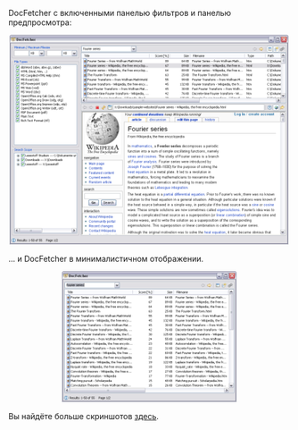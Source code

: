 DocFetcher с включенными панелью фильтров и панелью предпросмотра:

<div style="text-align: center;">
	<img style="width: 500px; height: 375px;" alt="" src="../all/xp_all.png">
</div>

... и DocFetcher в минималистичном отображении.

<div style="text-align: center;">
	<img style="width: 313px; height: 234px;" alt="" src="../all/xp_simple.png">
</div>

Вы найдёте больше скриншотов [здесь](http://sourceforge.net/project/screenshots.php?group_id=197779).